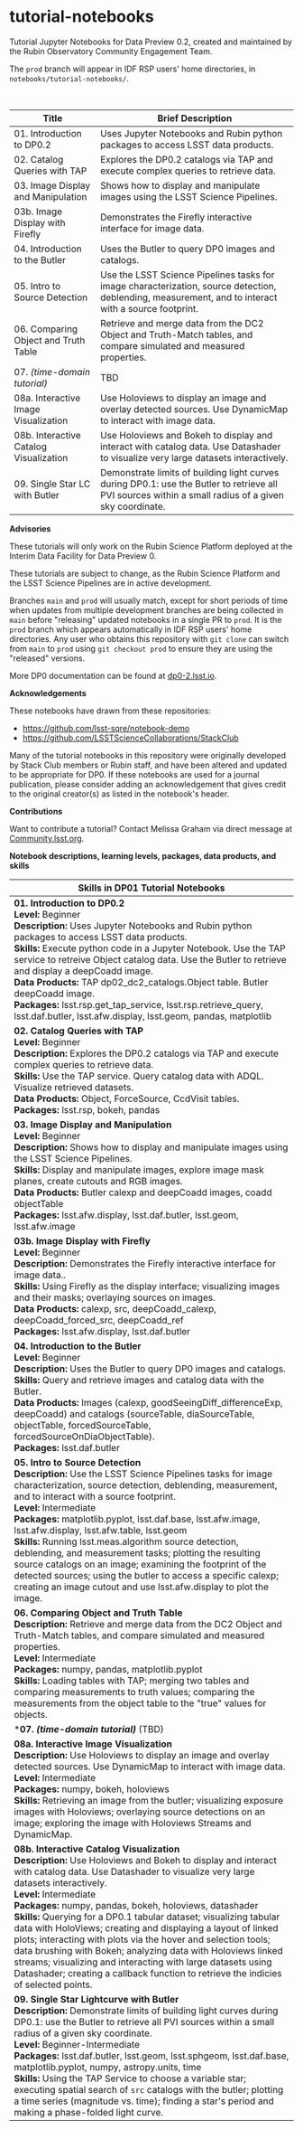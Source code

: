 # tutorial-notebooks

Tutorial Jupyter Notebooks for Data Preview 0.2, created and maintained by the Rubin Observatory Community Engagement Team.

The `prod` branch will appear in IDF RSP users' home directories, in `notebooks/tutorial-notebooks/`.

<br>

| Title  | Brief Description  |
|---|---|
| 01. Introduction to DP0.2 | Uses Jupyter Notebooks and Rubin python packages to access LSST data products. |
| 02. Catalog Queries with TAP | Explores the DP0.2 catalogs via TAP and execute complex queries to retrieve data. |
| 03. Image Display and Manipulation | Shows how to display and manipulate images using the LSST Science Pipelines. |
| 03b. Image Display with Firefly | Demonstrates the Firefly interactive interface for image data. |
| 04. Introduction to the Butler | Uses the Butler to query DP0 images and catalogs. |
| 05. Intro to Source Detection | Use the LSST Science Pipelines tasks for image characterization, source detection, deblending, measurement, and to interact with a source footprint. |
| 06. Comparing Object and Truth Table | Retrieve and merge data from the DC2 Object and Truth-Match tables, and compare simulated and measured properties. |
| 07. *(time-domain tutorial)* | TBD |
| 08a. Interactive Image Visualization | Use Holoviews to display an image and overlay detected sources. Use DynamicMap to interact with image data. |
| 08b. Interactive Catalog Visualization | Use Holoviews and Bokeh to display and interact with catalog data. Use Datashader to visualize very large datasets interactively. |
| 09. Single Star LC with Butler | Demonstrate limits of building light curves during DP0.1: use the Butler to retrieve all PVI sources within a small radius of a given sky coordinate. |

**Advisories**

These tutorials will only work on the Rubin Science Platform deployed at the Interim Data Facility for Data Preview 0.

These tutorials are subject to change, as the Rubin Science Platform and the LSST Science Pipelines are in active development.

Branches `main` and `prod` will usually match, except for short periods of time when updates from multiple development branches are being collected in `main` before "releasing" updated notebooks in a single PR to `prod`.
It is the `prod` branch which appears automatically in IDF RSP users' home directories.
Any user who obtains this repository with `git clone` can switch from `main` to `prod` using `git checkout prod` to ensure they are using the "released" versions.

More DP0 documentation can be found at [dp0-2.lsst.io](https://dp0-2.lsst.io).

**Acknowledgements**

These notebooks have drawn from these repositories:
 - https://github.com/lsst-sqre/notebook-demo
 - https://github.com/LSSTScienceCollaborations/StackClub

Many of the tutorial notebooks in this repository were originally developed by Stack Club members or Rubin staff, and have been altered and updated to be appropriate for DP0.
If these notebooks are used for a journal publication, please consider adding an acknowledgement that gives credit to the original creator(s) as listed in the notebook's header.

**Contributions**

Want to contribute a tutorial? Contact Melissa Graham via direct message at [Community.lsst.org](https://Community.lsst.org).

**Notebook descriptions, learning levels, packages, data products, and skills**

| Skills in DP01 Tutorial Notebooks  |
|---|
| **01. Introduction to DP0.2** <br> **Level:** Beginner <br> **Description:** Uses Jupyter Notebooks and Rubin python packages to access LSST data products. <br> **Skills:** Execute python code in a Jupyter Notebook. Use the TAP service to retreive Object catalog data. Use the Butler to retrieve and display a deepCoadd image. <br> **Data Products:** TAP dp02_dc2_catalogs.Object table. Butler deepCoadd image. <br> **Packages:** lsst.rsp.get_tap_service, lsst.rsp.retrieve_query, lsst.daf.butler, lsst.afw.display, lsst.geom, pandas, matplotlib <br> |
| **02. Catalog Queries with TAP** <br> **Level:** Beginner <br> **Description:** Explores the DP0.2 catalogs via TAP and execute complex queries to retrieve data. <br> **Skills:** Use the TAP service. Query catalog data with ADQL. Visualize retrieved datasets. <br> **Data Products:** Object, ForceSource, CcdVisit tables. <br> **Packages:** lsst.rsp, bokeh, pandas <br> |
| **03. Image Display and Manipulation** <br> **Level:** Beginner <br> **Description:** Shows how to display and manipulate images using the LSST Science Pipelines. <br> **Skills:** Display and manipulate images, explore image mask planes, create cutouts and RGB images. <br> **Data Products:** Butler calexp and deepCoadd images, coadd objectTable <br> **Packages:** lsst.afw.display, lsst.daf.butler, lsst.geom, lsst.afw.image <br> |
| **03b. Image Display with Firefly** <br> **Level:** Beginner <br> **Description:** Demonstrates the Firefly interactive interface for image data.. <br> **Skills:** Using Firefly as the display interface; visualizing images and their masks; overlaying sources on images. <br> **Data Products:** calexp, src, deepCoadd_calexp, deepCoadd_forced_src, deepCoadd_ref <br> **Packages:** lsst.afw.display, lsst.daf.butler <br> |
| **04. Introduction to the Butler** <br> **Level:** Beginner <br> **Description:** Uses the Butler to query DP0 images and catalogs. <br> **Skills:** Query and retrieve images and catalog data with the Butler. <br> **Data Products:** Images (calexp, goodSeeingDiff_differenceExp, deepCoadd) and catalogs (sourceTable, diaSourceTable, objectTable, forcedSourceTable, forcedSourceOnDiaObjectTable). <br> **Packages:** lsst.daf.butler <br> |
| **05. Intro to Source Detection** <br> **Description:** Use the LSST Science Pipelines tasks for image characterization, source detection, deblending, measurement, and to interact with a source footprint. <br> **Level:** Intermediate <br>**Packages:** matplotlib.pyplot, lsst.daf.base, lsst.afw.image, lsst.afw.display, lsst.afw.table, lsst.geom <br> **Skills:** Running lsst.meas.algorithm source detection, deblending, and measurement tasks; plotting the resulting source catalogs on an image; examining the footprint of the detected sources; using the butler to access a specific calexp; creating an image cutout and use lsst.afw.display to plot the image.<br> |
| **06. Comparing Object and Truth Table** <br> **Description:** Retrieve and merge data from the DC2 Object and Truth-Match tables, and compare simulated and measured properties. <br> **Level:** Intermediate <br>**Packages:** numpy, pandas, matplotlib.pyplot <br> **Skills:** Loading tables with TAP; merging two tables and comparing measurements to truth values; comparing the measurements from the object table to the "true" values for objects.<br> |
|***07. *(time-domain tutorial)*** (TBD)| 
| **08a. Interactive Image Visualization**<br> **Description:** Use Holoviews to display an image and overlay detected sources. Use DynamicMap to interact with image data. <br> **Level:** Intermediate <br> **Packages:** numpy, bokeh, holoviews<br> **Skills:** Retrieving an image from the butler; visualizing exposure images with Holoviews; overlaying source detections on an image; exploring the image with Holoviews Streams and DynamicMap. <br> | 
| **08b. Interactive Catalog Visualization**<br> **Description:** Use Holoviews and Bokeh to display and interact with catalog data. Use Datashader to visualize very large datasets interactively. <br> **Level:** Intermediate <br> **Packages:** numpy, pandas, bokeh, holoviews, datashader<br> **Skills:** Querying for a DP0.1 tabular dataset; visualizing tabular data with HoloViews; creating and displaying a layout of linked plots; interacting with plots via the hover and selection tools; data brushing with Bokeh; analyzing data with Holoviews linked streams; visualizing and interacting with large datasets using Datashader; creating a callback function to retrieve the indicies of selected points. <br> |
| **09. Single Star Lightcurve with Butler**<br> **Description:** Demonstrate limits of building light curves during DP0.1: use the Butler to retrieve all PVI sources within a small radius of a given sky coordinate. <br> **Level:** Beginner-Intermediate <br> **Packages:** lsst.daf.butler, lsst.geom, lsst.sphgeom, lsst.daf.base, matplotlib.pyplot, numpy, astropy.units, time <br> **Skills:** Using the TAP Service to choose a variable star; executing spatial search of `src` catalogs with the butler; plotting a time series (magnitude vs. time); finding a star's period and making a phase-folded light curve. <br>|
